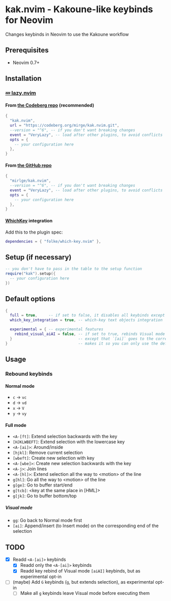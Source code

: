 # kak.nvim - Kakoune-like keybinds for Neovim

Changes keybinds in Neovim to use the Kakoune workflow

## Prerequisites

- Neovim 0.7+

## Installation

### [💤 lazy.nvim](https://github.com/folke/lazy.nvim)

#### From [the Codeberg repo](https://codeberg.org/mirge/kak.nvim) (recommended)

```lua
{
  "kak.nvim",
  url = "https://codeberg.org/mirge/kak.nvim.git",
  --version = "^6", -- if you don't want breaking changes
  event = "VeryLazy", -- load after other plugins, to avoid conflicts
  opts = {
    -- your configuration here
  },
}
```

#### From [the GitHub repo](https://github.com/mirlge/kak.nvim)

```lua
{
  "mirlge/kak.nvim",
  --version = "^6", -- if you don't want breaking changes
  event = "VeryLazy", -- load after other plugins, to avoid conflicts
  opts = {
    -- your configuration here
  },
}
```

#### [WhichKey](https://github.com/folke/which-key.nvim) integration

Add this to the plugin spec:

```lua
dependencies = { "folke/which-key.nvim" },
```

## Setup (if necessary)

```lua
-- you don't have to pass in the table to the setup function
require("kak").setup({
  -- your configuration here
})
```

## Default options

```lua
{
  full = true,     -- if set to false, it disables all keybinds except Normal mode c, d, x, y
  which_key_integration = true, -- which-key text objects integration

  experimental = { -- experimental features
    rebind_visual_aiAI = false, -- if set to true, rebinds Visual mode `[aiAI]` keybinds to act like they do in Normal mode,
  }                             -- except that `[ai]` goes to the corresponding end of the selection. however, this
}                               -- makes it so you can only use the default keybinds with `<A-[ai]>`
```

## Usage

### Rebound keybinds

#### Normal mode

- `c` -> `vc`
- `d` -> `vd`
- `x` -> `V`
- `y` -> `vy`

#### Full mode

- `<A-[ft]`: Extend selection backwards with the key
- `[HJKLWBEFT]`: Extend selection with the lowercase key
- `<A-[ai]>`: Around/inside
- `[hjkl]`: Remove current selection
- `[wbeft]`: Create new selection with key
- `<A-[wbe]>`: Create new selection backwards with the key
- `<A-j>`: Join lines
- `<A-[hl]>`: Extend selection all the way to \<motion> of the line
- `g[hl]`: Go all the way to \<motion> of the line
- `g[ge]`: Go to buffer start/end
- `g[tcb]`: \<key at the same place in \[HML]>
- `g[jk]`: Go to buffer bottom/top

##### Visual mode

- `gg`: Go back to Normal mode first
- `[ai]`: Append/insert (to Insert mode) on the corresponding end of the selection

## TODO

- [X] Readd `<A-[ai]>` keybinds
  - [X] Readd only the `<A-[ai]>` keybinds
  - [X] Readd key rebind of Visual mode `[aiAI]` keybinds, but as experimental opt-in
- [ ] (maybe) Add `G` keybinds (`g`, but extends selection), as experimental opt-in
  - [ ] Make all `g` keybinds leave Visual mode before executing them
